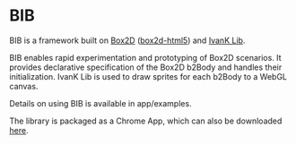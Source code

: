 BIB
===

BIB is a framework built on [Box2D](http://box2d.org) ([box2d-html5](https://code.google.com/p/box2d-html5/)) and [IvanK Lib](http://lib.ivank.net).

BIB enables rapid experimentation and prototyping of Box2D scenarios. It provides declarative specification of the Box2D b2Body and handles their initialization. IvanK Lib is used to draw sprites for each b2Body to a WebGL canvas.

Details on using BIB is available in app/examples.

The library is packaged as a Chrome App, which can also be downloaded [here](https://chrome.google.com/webstore/detail/bib/clpbnigmledbhmjepnjjkbmaklgbhjhe).
